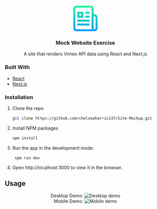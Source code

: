 <p align="center">
    <img src="readme-images/readme-logo.png" alt="Logo" width="80" height="80">

  <h3 align="center">Mock Website Exercise</h3>

  <p align="center">
    A site that renders Vimeo API data using React and Next.js
  </p>
</p>

<!-- ABOUT THE PROJECT -->

### Built With

- [React](https://reactjs.org/)
- [Next.js](https://nextjs.org/)

<!-- GETTING STARTED -->

### Installation

1. Clone the repo
   ```sh
   git clone https://github.com/chelseaharris137/Site-Mockup.git
   ```
2. Install NPM packages
   ```sh
   npm install
   ```
3. Run the app in the development mode.
   ```JS
    npm run dev
   ```
4. Open http://localhost:3000 to view it in the browser.

<!-- USAGE EXAMPLES -->

## Usage

<p align="center">
Desktop Demo:
<img src="readme-images/desktop-demo.gif" alt="Desktop demo">
<br/>
Mobile Demo:
<img src="readme-images/mobile-demo-view.gif" alt="Mobile demo">
</p>
